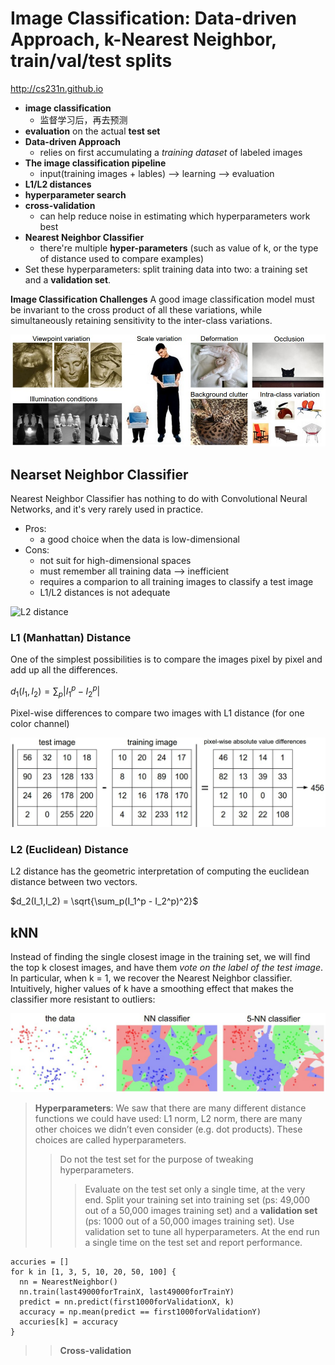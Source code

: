 # Image Classification: Data-driven Approach, k-Nearest Neighbor, train/val/test splits

http://cs231n.github.io

* **image classification**
  * 监督学习后，再去预测
* **evaluation** on the actual **test set**
* **Data-driven Approach**
  * relies on first accumulating a *training dataset* of labeled  images
* **The image classification pipeline**
  * input(training images + lables) --> learning --> evaluation
* **L1/L2 distances**
* **hyperparameter search**
* **cross-validation**
  * can help reduce noise in estimating which hyperparameters work best
* **Nearest Neighbor Classifier**
  * there're multiple **hyper-parameters** (such as value of k, or the type of distance used to compare examples)
* Set these hyperparameters: split training data into two: a training set and a **validation set**.

**Image Classification Challenges** A good image classification model must be invariant to the cross product of all these variations, while simultaneously retaining sensitivity to the inter-class variations.

![Image Classification Challenges](https://github.com/AarioAi/Note/blob/master/Image%20Recoginization%20%E5%9B%BE%E5%83%8F%E8%AF%86%E5%88%AB/_asset/CS231n-image-classification-challeges.jpg?raw=true)

## Nearset Neighbor Classifier

Nearest Neighbor Classifier has nothing to do with Convolutional Neural Networks, and it's very rarely used in practice.

* Pros:
  * a good choice when the data is low-dimensional
* Cons:
  * not suit for high-dimensional spaces
  * must remember all training data --> inefficient
  * requires a comparion to all training images to classify a test image
  * L1/L2 distances is not adequate

![L2 distance](http://cs231n.github.io/assets/samenorm.png)

### L1 (Manhattan) Distance

One of the simplest possibilities is to compare the images pixel by pixel and add up all the differences.

$d_1(I_1,I_2) = \sum_p{|I_1^p - I_2^p|}$

Pixel-wise differences to compare two images with L1 distance (for one color channel)

![L1 Distance](https://github.com/AarioAi/Note/blob/master/Image%20Recoginization%20%E5%9B%BE%E5%83%8F%E8%AF%86%E5%88%AB/_asset/CS231n-L1-Distance.jpg)

### L2 (Euclidean) Distance

L2 distance has the geometric interpretation of computing the euclidean distance between two vectors.

$d_2(I_1,I_2) = \sqrt{\sum_p(I_1^p - I_2^p)^2}$

## kNN

 Instead of finding the single closest image in the training set, we will find the top k closest images, and have them *vote on the label of the test image*. In particular, when k = 1, we recover the Nearest Neighbor classifier. Intuitively, higher values of k have a smoothing effect that makes the classifier more resistant to outliers:

![kNN](https://github.com/AarioAi/Note/blob/master/Image%20Recoginization%20%E5%9B%BE%E5%83%8F%E8%AF%86%E5%88%AB/_asset/CS231n-kNN.jpg)

> **Hyperparameters**: We saw that there are many different distance functions we could have used: L1 norm, L2 norm, there are many other choices we didn’t even consider (e.g. dot products). These choices are called hyperparameters.
>> Do not the test set for the purpose of tweaking hyperparameters.
>>> Evaluate on the test set only a single time, at the very end.
>> Split your training set into training set (ps: 49,000 out of a 50,000 images training set) and a **validation set** (ps: 1000 out of a 50,000 images training set). Use validation set to tune all hyperparameters. At the end run a single time on the test set and report performance.

```psucode
accuries = []
for k in [1, 3, 5, 10, 20, 50, 100] {
  nn = NearestNeighbor()
  nn.train(last49000forTrainX, last49000forTrainY)
  predict = nn.predict(first1000forValidationX, k)
  accuracy = np.mean(predict == first1000forValidationY)
  accuries[k] = accuracy
}
```

>> **Cross-validation**
